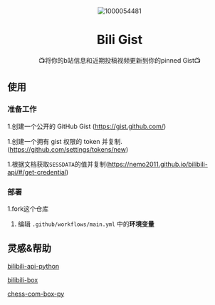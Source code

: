 <div align="center">

![1000054481](https://github.com/luyanci/bili-gist/assets/68143180/98f8a656-921c-4545-a754-86fc93173b69)

# Bili Gist

📺将你的b站信息和近期投稿视频更新到你的pinned Gist📺

</div>

## 使用
### 准备工作
1.创建一个公开的 GitHub Gist (https://gist.github.com/)

1.创建一个拥有 gist 权限的 token 并复制. (https://github.com/settings/tokens/new)

1.根据文档获取`SESSDATA`的值并复制(https://nemo2011.github.io/bilibili-api/#/get-credential)

### 部署

1.fork这个仓库

1. 编辑  `.github/workflows/main.yml` 中的**环境变量**

## 灵感&帮助
[bilibili-api-python](https://github.com/nemo2011/bilibili-api)

[bilibili-box](https://github.com/KeJunMao/bilibili-box)

[chess-com-box-py](https://github.com/sciencepal/chess-com-box-py)
